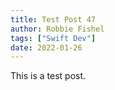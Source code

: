 ```yaml
---
title: Test Post 47
author: Robbie Fishel
tags: ["Swift Dev"]
date: 2022-01-26
---
```


This is a test post.